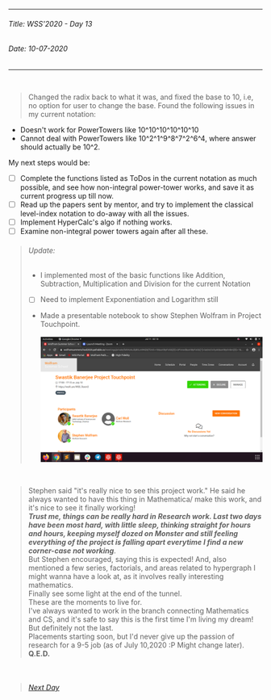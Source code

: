 ----------
###### Title: WSS'2020 - Day 13
###### Date: 10-07-2020
----------
&nbsp;



> Changed the radix back to what it was, and fixed the base to 10, i.e, no option for user to change the base.
> Found the following issues in my current notation:
- Doesn't work for PowerTowers like 10^10^10^10^10^10
- Cannot deal with PowerTowers like 10^2^1^9^8^7^2^6^4, where answer should actually be 10^2.

My next steps would be:
- [ ] Complete the functions listed as ToDos in the current notation as much possible, and see how non-integral power-tower works, and save it as current progress up till now.
- [ ] Read up the papers sent by mentor, and try to implement the classical level-index notation to do-away with all the issues.
- [ ] Implement HyperCalc's algo if nothing works.
- [ ] Examine non-integral power towers again after all these.

> ###### Update:
> - I implemented most of the basic functions like Addition, Subtraction, Multiplication and Division for the current Notation
> - [ ] Need to implement Exponentiation and Logarithm still
> - Made a presentable notebook to show Stephen Wolfram in Project Touchpoint.\
&nbsp;
![Project Touchpoint with Stephen Wolfram on Friday, 10th July,2020.](project_touchpoint.png)

&nbsp;
> Stephen said "it's really nice to see this project work." He said he always wanted to have this thing in Mathematica/ make this work, and it's nice to see it
> finally working!\
> ***Trust me, things can be really hard in Research work. Last two days have been most hard, with little sleep, thinking straight for hours and hours, keeping 
myself dozed on Monster and still feeling everything of the project is falling apart everytime I find a new corner-case not working***.\
> But Stephen encouraged, saying this is expected! And, also mentioned a few series, factorials, and areas related to hypergraph I might wanna have a look at,
> as it involves really interesting mathematics.\
> Finally see some light at the end of the tunnel.\
> These are the moments to live for.\
> I've always wanted to work in the branch connecting Mathematics and CS, and it's safe to say this is the first time I'm living my dream! But definitely not
> the last.\
> Placements starting soon, but I'd never give up the passion of research for a 9-5 job (as of July 10,2020 :P Might change later).\
> **Q.E.D.**


&nbsp;
> ###### [Next Day](Day14.md)

